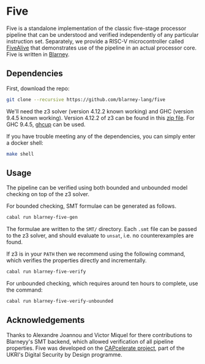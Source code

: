 # Five

Five is a standalone implementation of the classic five-stage
processor pipeline that can be understood and verified independently
of any particular instruction set. Separately, we provide a RISC-V
microcontroller called
[FiveAlive](https://github.com/blarney-lang/five-alive) that
demonstrates use of the pipeline in an actual processor core.  Five is
written in [Blarney](https://github.com/blarney-lang/blarney). 


## Dependencies

First, download the repo:

```sh
git clone --recursive https://github.com/blarney-lang/five
```

We'll need the z3 solver (version 4.12.2 known working) and GHC (version 9.4.5 known working). Version 4.12.2 of z3 can be found in this [zip
file](https://github.com/Z3Prover/z3/releases/download/z3-4.12.2/z3-4.12.2-x64-glibc-2.31.zip).
For GHC 9.4.5, [ghcup](https://www.haskell.org/ghcup/) can be used.

If you have trouble meeting any of the dependencies, you can simply
enter a docker shell:

```sh
make shell
```

## Usage

The pipeline can be verified using both bounded and unbounded model checking on top of the z3 solver.

For bounded checking, SMT formulae can be generated as follows.

```sh
cabal run blarney-five-gen
```

The formulae are written to the `SMT/` directory. Each `.smt` file can be
passed to the z3 solver, and should evaluate to `unsat`, i.e. no
counterexamples are found.

If z3 is in your `PATH` then we recommend using the following command, which
verifies the properties directly and incrementally.

```sh
cabal run blarney-five-verify
```

For unbounded checking, which requires around ten hours to complete, use the
command:

```sh
cabal run blarney-five-verify-unbounded
```

## Acknowledgements

Thanks to Alexandre Joannou and Victor Miquel for there contributions to Blarneyy's SMT backend, which allowed verification of all pipeline properties.
Five was developed on the [CAPcelerate
project](https://gow.epsrc.ukri.org/NGBOViewGrant.aspx?GrantRef=EP/V000381/1),
part of the UKRI's Digital Security by Design programme.
